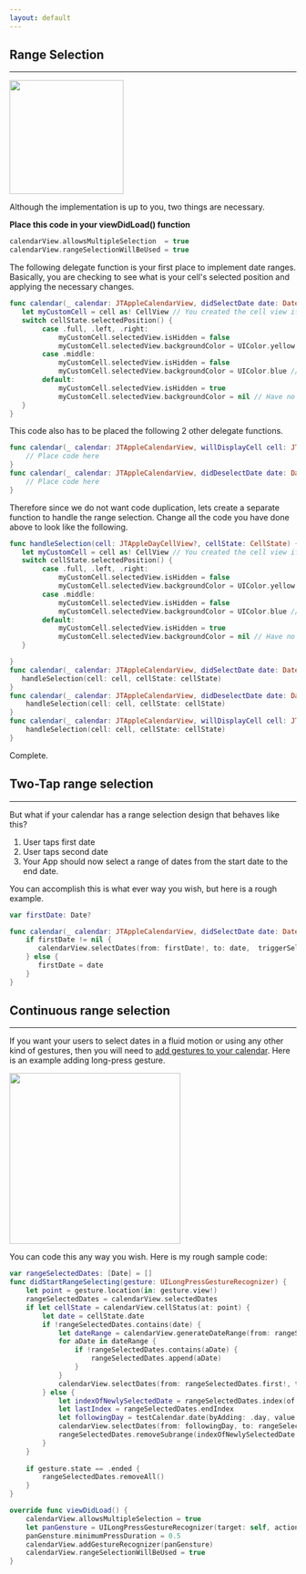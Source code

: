 ```yaml
---
layout: default
---
```


## Range Selection
___

<img src="https://cloud.githubusercontent.com/assets/4571502/16706761/ff11073e-45ea-11e6-8d1a-79fc0c15df90.gif" height="200" width="200">

Although the implementation is up to you, two things are necessary.

**Place this code in your viewDidLoad() function** 

```swift
calendarView.allowsMultipleSelection  = true
calendarView.rangeSelectionWillBeUsed = true
```

The following delegate function is your first place to implement date ranges. Basically, you are checking to see what is your cell's selected position and applying the necessary changes.

```swift
func calendar(_ calendar: JTAppleCalendarView, didSelectDate date: Date, cell: JTAppleDayCellView?, cellState: CellState) {
   let myCustomCell = cell as! CellView // You created the cell view if you followed the tutorial
   switch cellState.selectedPosition() {
        case .full, .left, .right:
            myCustomCell.selectedView.isHidden = false
            myCustomCell.selectedView.backgroundColor = UIColor.yellow // Or you can put what ever you like for your rounded corners, and your stand-alone selected cell
        case .middle:
            myCustomCell.selectedView.isHidden = false
            myCustomCell.selectedView.backgroundColor = UIColor.blue // Or what ever you want for your dates that land in the middle
        default:
            myCustomCell.selectedView.isHidden = true
            myCustomCell.selectedView.backgroundColor = nil // Have no selection when a cell is not selected
   }
}
```

This code also has to be placed the following 2 other delegate functions.

```swift
func calendar(_ calendar: JTAppleCalendarView, willDisplayCell cell: JTAppleDayCellView, date: Date, cellState: CellState) {
    // Place code here
}
func calendar(_ calendar: JTAppleCalendarView, didDeselectDate date: Date, cell: JTAppleDayCellView?, cellState: CellState) {
    // Place code here
}
```

Therefore since we do not want code duplication, lets create a separate function to handle the range selection. Change all the code you have done above to look like the following.

```swift
func handleSelection(cell: JTAppleDayCellView?, cellState: CellState) {
   let myCustomCell = cell as! CellView // You created the cell view if you followed the tutorial
   switch cellState.selectedPosition() {
        case .full, .left, .right:
            myCustomCell.selectedView.isHidden = false
            myCustomCell.selectedView.backgroundColor = UIColor.yellow // Or you can put what ever you like for your rounded corners, and your stand-alone selected cell
        case .middle:
            myCustomCell.selectedView.isHidden = false
            myCustomCell.selectedView.backgroundColor = UIColor.blue // Or what ever you want for your dates that land in the middle
        default:
            myCustomCell.selectedView.isHidden = true
            myCustomCell.selectedView.backgroundColor = nil // Have no selection when a cell is not selected
   }

}
func calendar(_ calendar: JTAppleCalendarView, didSelectDate date: Date, cell: JTAppleDayCellView?, cellState: CellState) {
   handleSelection(cell: cell, cellState: cellState)
}
func calendar(_ calendar: JTAppleCalendarView, didDeselectDate date: Date, cell: JTAppleDayCellView?, cellState: CellState) {
    handleSelection(cell: cell, cellState: cellState)
}
func calendar(_ calendar: JTAppleCalendarView, willDisplayCell cell: JTAppleDayCellView, date: Date, cellState: CellState) {
    handleSelection(cell: cell, cellState: cellState)
}
```

Complete.


## Two-Tap range selection
___

But what if your calendar has a range selection design that behaves like this?

1. User taps first date
2. User taps second date
3. Your App should now select a range of dates from the start date to the end date.

You can accomplish this is what ever way you wish, but here is a rough example.

```swift
var firstDate: Date?

func calendar(_ calendar: JTAppleCalendarView, didSelectDate date: Date, cell: JTAppleDayCellView?, cellState: CellState) {
    if firstDate != nil {
       calendarView.selectDates(from: firstDate!, to: date,  triggerSelectionDelegate: false, keepSelectionIfMultiSelectionAllowed: true)
    } else {
       firstDate = date
    }
}
```

## Continuous range selection
___

If you want your users to select dates in a fluid motion or using any other kind of gestures, then you will need to [add gestures to your calendar](https://patchthecode.github.io/AddingGestures/). Here is an example adding long-press gesture.

<img width="300" src="https://cloud.githubusercontent.com/assets/2439146/21446732/dea7361e-c87e-11e6-97ad-b0b66f355faa.gif">

You can code this any way you wish. Here is my rough sample code:

```swift
var rangeSelectedDates: [Date] = []
func didStartRangeSelecting(gesture: UILongPressGestureRecognizer) {
    let point = gesture.location(in: gesture.view!)
    rangeSelectedDates = calendarView.selectedDates
    if let cellState = calendarView.cellStatus(at: point) {
        let date = cellState.date
        if !rangeSelectedDates.contains(date) {
            let dateRange = calendarView.generateDateRange(from: rangeSelectedDates.first ?? date, to: date)
            for aDate in dateRange {
                if !rangeSelectedDates.contains(aDate) {
                    rangeSelectedDates.append(aDate)
                }
            }
            calendarView.selectDates(from: rangeSelectedDates.first!, to: date, keepSelectionIfMultiSelectionAllowed: true)
        } else {
            let indexOfNewlySelectedDate = rangeSelectedDates.index(of: date)! + 1
            let lastIndex = rangeSelectedDates.endIndex
            let followingDay = testCalendar.date(byAdding: .day, value: 1, to: date)!
            calendarView.selectDates(from: followingDay, to: rangeSelectedDates.last!, keepSelectionIfMultiSelectionAllowed: false)
            rangeSelectedDates.removeSubrange(indexOfNewlySelectedDate..<lastIndex)
        }
    }
    
    if gesture.state == .ended {
        rangeSelectedDates.removeAll()
    }
}

override func viewDidLoad() {
	calendarView.allowsMultipleSelection = true
	let panGensture = UILongPressGestureRecognizer(target: self, action: #selector(didStartRangeSelecting(gesture:)))
	panGensture.minimumPressDuration = 0.5
	calendarView.addGestureRecognizer(panGensture)
	calendarView.rangeSelectionWillBeUsed = true 
}
```
